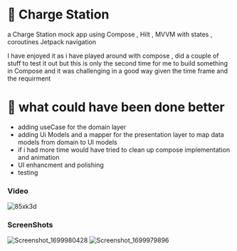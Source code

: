 # 🚗 Charge Station
a Charge Station mock app using Compose , Hilt , MVVM with states , coroutines Jetpack navigation

I have enjoyed it as i have played around with compose , did a couple of stuff to test it out but this is only the second time for me to build something in Compose and it was challenging in a good way given the time frame and the requirment

# 🚧 what could have been done better
- adding useCase for the domain layer
- adding Ui Models and a mapper for the presentation layer to map data models from domain to UI models
- if i had more time would have tried to clean up compose implementation and animation
- UI enhancment and polishing
- testing

### Video

![85xk3d](https://github.com/MohammedTag/JUCR/assets/32391623/f96fcd12-e7c9-4c93-9e06-bc584b22ec7e)

### ScreenShots

![Screenshot_1699980428](https://github.com/MohammedTag/JUCR/assets/32391623/0b83e38f-d345-4424-89c6-f17c8f1a53cd)
![Screenshot_1699979896](https://github.com/MohammedTag/JUCR/assets/32391623/5c15131a-8b5c-4961-ad2c-eaab3b67555c)


